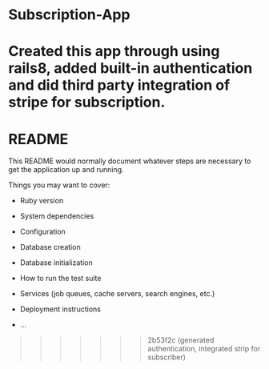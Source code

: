 # Subscription-App
Created this app through using rails8, added built-in authentication and did third party integration of stripe for subscription.
=======
# README

This README would normally document whatever steps are necessary to get the
application up and running.

Things you may want to cover:

* Ruby version

* System dependencies

* Configuration

* Database creation

* Database initialization

* How to run the test suite

* Services (job queues, cache servers, search engines, etc.)

* Deployment instructions

* ...
>>>>>>> 2b53f2c (generated authentication, integrated strip for subscriber)
